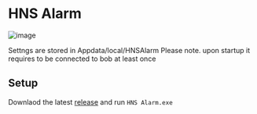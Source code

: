 # HNS Alarm
![image](https://user-images.githubusercontent.com/62039630/172101202-bf197889-e110-48a3-81b2-70c0e2fc334b.png)

Settngs are stored in Appdata/local/HNSAlarm
Please note. upon startup it requires to be connected to bob at least once

## Setup
Downlaod the latest [release](https://github.com/Nathanwoodburn/HNS-Alarm-UI/releases) and run `HNS Alarm.exe`
